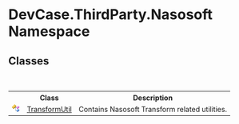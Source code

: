# DevCase.ThirdParty.Nasosoft Namespace
 




## Classes
&nbsp;<table><tr><th></th><th>Class</th><th>Description</th></tr><tr><td>![Public class](media/pubclass.gif "Public class")</td><td><a href="T_DevCase_ThirdParty_Nasosoft_TransformUtil">TransformUtil</a></td><td>
Contains Nasosoft Transform related utilities.</td></tr></table>&nbsp;
